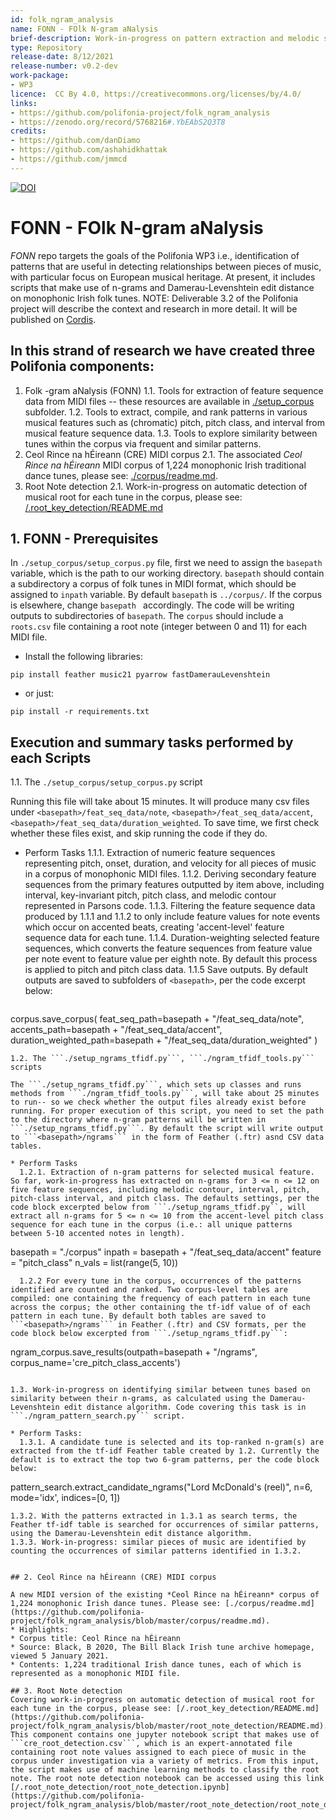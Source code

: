 ```yaml
---
id: folk_ngram_analysis
name: FONN - FOlk N-gram aNalysis
brief-description: Work-in-progress on pattern extraction and melodic similarity tools, with an associated test corpus of monophonic Irish folk tunes.
type: Repository
release-date: 8/12/2021
release-number: v0.2-dev
work-package: 
- WP3
licence:  CC By 4.0, https://creativecommons.org/licenses/by/4.0/
links:
- https://github.com/polifonia-project/folk_ngram_analysis
- https://zenodo.org/record/5768216#.YbEAbS2Q3T8
credits:
- https://github.com/danDiamo
- https://github.com/ashahidkhattak
- https://github.com/jmmcd
---
```


[![DOI](https://zenodo.org/badge/427469033.svg)](https://zenodo.org/badge/latestdoi/427469033)

# FONN - FOlk N-gram aNalysis 

*FONN* repo targets the goals of the Polifonia WP3 i.e., identification of patterns that are useful in detecting relationships between pieces of music, with particular focus on European musical heritage. At present, it includes scripts that make use of n-grams and Damerau-Levenshtein edit distance on monophonic Irish folk tunes.
NOTE: Deliverable 3.2 of the Polifonia project will describe the context and research in more detail. It will be published on [Cordis](https://cordis.europa.eu/project/id/101004746/it).

## In this strand of research we have created three Polifonia components:

1. Folk -gram aNalysis (FONN)
   1.1. Tools for extraction of feature sequence data from MIDI files -- these resources are available in [./setup_corpus](https://github.com/polifonia-project/folk_ngram_analysis/tree/master/setup_corpus) subfolder. 
   1.2. Tools to extract, compile, and rank patterns in various musical features such as (chromatic) pitch, pitch class, and interval from musical feature sequence data. 
   1.3. Tools to explore similarity between tunes within the corpus via frequent and similar patterns.
2. Ceol Rince na hÉireann (CRE) MIDI corpus
   2.1. The associated *Ceol Rince na hÉireann* MIDI corpus of 1,224 monophonic Irish traditional dance tunes, please see: [./corpus/readme.md](https://github.com/polifonia-project/folk_ngram_analysis/blob/master/corpus/readme.md).
3. Root Note detection
   2.1. Work-in-progress on automatic detection of musical root for each tune in the corpus, please see: [/.root_key_detection/README.md](https://github.com/polifonia-project/folk_ngram_analysis/blob/master/root_key_detection/README.md)


## 1. FONN - Prerequisites 

In ```./setup_corpus/setup_corpus.py``` file, first we need to assign the  ``` basepath ``` variable, which is the path to our working directory. 
``` basepath ``` should contain a subdirectory a corpus of folk tunes in MIDI format, which should be assigned to ```inpath``` variable. 
By default ``` basepath ``` is ```../corpus/```. If the corpus is elsewhere, change ```basepath ``` accordingly. The code will be writing outputs to subdirectories of ``` basepath ```. The ```corpus``` should include a ```roots.csv``` file containing a root note (integer between 0 and 11) for each MIDI file.

* Install the following libraries:

``` pip install feather music21 pyarrow fastDamerauLevenshtein ```

* or just:

``` pip install -r requirements.txt ```

## Execution and summary tasks performed by each Scripts

1.1. The ```./setup_corpus/setup_corpus.py``` script

Running this file will take about 15 minutes. It will produce many csv files under ```<basepath>/feat_seq_data/note```, ```<basepath>/feat_seq_data/accent```, ```<basepath>/feat_seq_data/duration_weighted```. To save time, we first check whether these files exist, and skip running the code if they do.

* Perform Tasks
  1.1.1. Extraction of numeric feature sequences representing pitch, onset, duration, and velocity for all pieces of music in a corpus of monophonic MIDI files.
  1.1.2. Deriving secondary feature sequences from the primary features outputted by item above, including interval, key-invariant pitch, pitch class, and melodic contour represented in Parsons code.
  1.1.3. Filtering the feature sequence data produced by 1.1.1 and 1.1.2 to only include feature values for note events which occur on accented beats, creating 'accent-level' feature sequence data for each tune.
  1.1.4. Duration-weighting selected feature sequences, which converts the feature sequences from feature value per note event to feature value per eighth note. By default this process is applied to pitch and pitch class data.
  1.1.5 Save outputs. By default outputs are saved to subfolders of ```<basepath>```, per the code excerpt below:
  ```
corpus.save_corpus(
        feat_seq_path=basepath + "/feat_seq_data/note",
        accents_path=basepath + "/feat_seq_data/accent",
        duration_weighted_path=basepath + "/feat_seq_data/duration_weighted"
    )
```
1.2. The ```./setup_ngrams_tfidf.py```, ```./ngram_tfidf_tools.py``` scripts

The ```./setup_ngrams_tfidf.py```, which sets up classes and runs methods from ```./ngram_tfidf_tools.py```, will take about 25 minutes to run-- so we check whether the output files already exist before running. For proper execution of this script, you need to set the path to the directory where n-gram patterns will be written in ```./setup_ngrams_tfidf.py```. By default the script will write output to ```<basepath>/ngrams``` in the form of Feather (.ftr) asnd CSV data tables.

* Perform Tasks
  1.2.1. Extraction of n-gram patterns for selected musical feature. So far, work-in-progress has extracted on n-grams for 3 <= n <= 12 on five feature sequences, including melodic contour, interval, pitch, pitch-class interval, and pitch class. The defaults settings, per the code block excerpted below from ```./setup_ngrams_tfidf.py``, will extract all n-grams for 5 <= n <= 10 from the accent-level pitch class sequence for each tune in the corpus (i.e.: all unique patterns between 5-10 accented notes in length).
  ```
basepath = "./corpus"
    inpath = basepath + "/feat_seq_data/accent"
    feature = "pitch_class"
    n_vals = list(range(5, 10))
```
  1.2.2 For every tune in the corpus, occurrences of the patterns identified are counted and ranked. Two corpus-level tables are compiled: one containing the frequency of each pattern in each tune across the corpus; the other containing the tf-idf value of of each pattern in each tune. By default both tables are saved to ```<basepath>/ngrams``` in Feather (.ftr) and CSV formats, per the code block below excerpted from ```./setup_ngrams_tfidf.py```:
   ```
ngram_corpus.save_results(outpath=basepath + "/ngrams",
                              corpus_name='cre_pitch_class_accents')
``` 

1.3. Work-in-progress on identifying similar between tunes based on similarity between their n-grams, as calculated using the Damerau-Levenshtein edit distance algorithm. Code covering this task is in ```./ngram_pattern_search.py``` script.

* Perform Tasks:
  1.3.1. A candidate tune is selected and its top-ranked n-gram(s) are extracted from the tf-idf Feather table created by 1.2. Currently the default is to extract the top two 6-gram patterns, per the code block below:
  ```
  pattern_search.extract_candidate_ngrams("Lord McDonald's (reel)", n=6, mode='idx', indices=\[0, 1])
  ``` 
  1.3.2. With the patterns extracted in 1.3.1 as search terms, the Feather tf-idf table is searched for occurrences of similar patterns, using the Damerau-Levenshtein edit distance algorithm.
  1.3.3. Work-in-progress: similar pieces of music are identified by counting the occurrences of similar patterns identified in 1.3.2.


## 2. Ceol Rince na hÉireann (CRE) MIDI corpus 

A new MIDI version of the existing *Ceol Rince na hÉireann* corpus of 1,224 monophonic Irish dance tunes. Please see: [./corpus/readme.md](https://github.com/polifonia-project/folk_ngram_analysis/blob/master/corpus/readme.md).
* Highlights:
  * Corpus title: Ceol Rince na hÉireann 
  * Source: Black, B 2020, The Bill Black Irish tune archive homepage, viewed 5 January 2021. 
  * Contents: 1,224 traditional Irish dance tunes, each of which is represented as a monophonic MIDI file.
  
## 3. Root Note detection 
  Covering work-in-progress on automatic detection of musical root for each tune in the corpus, please see: [/.root_key_detection/README.md](https://github.com/polifonia-project/folk_ngram_analysis/blob/master/root_note_detection/README.md).
  This component contains one jupyter notebook script that makes use of  ```cre_root_detection.csv```, which is an expert-annotated file containing root note values assigned to each piece of music in the corpus under investigation via a variety of metrics. From this input, the script makes use of machine learning methods to classify the root note. The root note detection notebook can be accessed using this link [/.root_note_detection/root_note_detection.ipynb](https://github.com/polifonia-project/folk_ngram_analysis/blob/master/root_note_detection/root_note_detection.ipynb).
  

  
